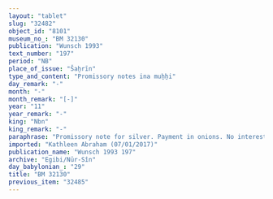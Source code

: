```yaml
---
layout: "tablet"
slug: "32482"
object_id: "8101"
museum_no_: "BM 32130"
publication: "Wunsch 1993"
text_number: "197"
period: "NB"
place_of_issue: "Šaḫrīn"
type_and_content: "Promissory notes ina muẖẖi"
day_remark: "-"
month: "-"
month_remark: "[-]"
year: "11"
year_remark: "-"
king: "Nbn"
king_remark: "-"
paraphrase: "Promissory note for silver. Payment in onions. No interest. Pledge of a house.<br /> <strong>B</strong> owes x+3/4 shekels of silver to <strong>A</strong>, to be paid (<em>&scaron;alāmu</em> G) (<em>in natura</em>) from the income of his onion field (<em>&scaron;ikittu</em>) in ... [month name is broken off]. He does not have to pay interest. The house that had been pledged in a previous arrangement (<em>giṭṭu</em>, lit. &ldquo;document&rdquo;) remains pledged to <strong>A</strong>. Names of 2 witnesses and the scribe: Nab&ucirc;-nāṣir/Nab&ucirc;-iddin//....<br /> <br /> <strong>A</strong> = Iddin-Marduk/Iqī&scaron;āya//Nūr-S&icirc;n; <strong>B</strong> = [broken off]"
imported: "Kathleen Abraham (07/01/2017)"
publication_name: "Wunsch 1993 197"
archive: "Egibi/Nūr-Sîn"
day_babylonian_: "29"
title: "BM 32130"
previous_item: "32485"
---
```


